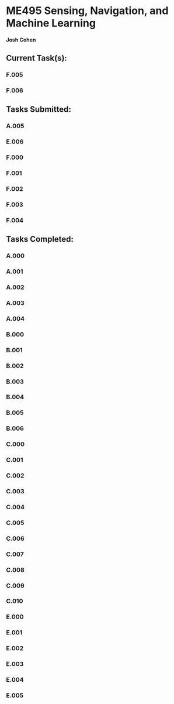 # ME495 Sensing, Navigation, and Machine Learning
#### Josh Cohen

## Current Task(s):
### F.005
### F.006

## Tasks Submitted:
### A.005
### E.006
### F.000
### F.001
### F.002
### F.003
### F.004

## Tasks Completed:
### A.000
### A.001
### A.002
### A.003
### A.004
### B.000
### B.001
### B.002
### B.003
### B.004
### B.005
### B.006
### C.000
### C.001
### C.002
### C.003
### C.004
### C.005
### C.006
### C.007
### C.008 
### C.009
### C.010
### E.000
### E.001
### E.002
### E.003
### E.004
### E.005
